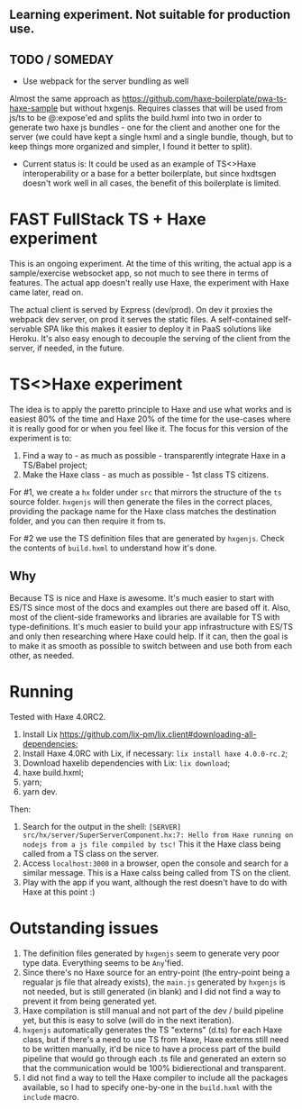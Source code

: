 ## Learning experiment. Not suitable for production use.

## TODO / SOMEDAY

* Use webpack for the server bundling as well

Almost the same approach as https://github.com/haxe-boilerplate/pwa-ts-haxe-sample but without hxgenjs. Requires classes that will be used from js/ts
to be @:expose'ed and splits the build.hxml into two in order to generate two haxe js bundles - one for the client and another one for the server (we could
have kept a single hxml and a single bundle, though, but to keep things more organized and simpler, I found it better to split).

* Current status is: It could be used as an example of TS<>Haxe interoperability or a base for a better boilerplate, but since hxdtsgen doesn't
work well in all cases, the benefit of this boilerplate is limited.


# FAST FullStack TS + Haxe experiment

This is an ongoing experiment. At the time of this writing, the actual app is a sample/exercise websocket app, so not much to see there in
terms of features. The actual app doesn't really use Haxe, the experiment with Haxe came later, read on.

The actual client is served by Express (dev/prod). On dev it proxies the webpack dev server, on prod it serves the
static files. A self-contained self-servable SPA like this makes it easier to deploy it in PaaS solutions like Heroku. It's also easy enough
to decouple the serving of the client from the server, if needed, in the future.

# TS<>Haxe experiment

The idea is to apply the paretto principle to Haxe and use what works and is easiest 80% of the time and Haxe 20% of the time for the use-cases
where it is really good for or when you feel like it. The focus for this version of the experiment is to:

1) Find a way to - as much as possible - transparently integrate Haxe in a TS/Babel project;
2) Make the Haxe class - as much as possible - 1st class TS citizens.

For #1, we create a `hx` folder under `src` that mirrors the structure of the `ts` source folder. `hxgenjs` will then generate the files in the
correct places, providing the package name for the Haxe class matches the destination folder, and you can then require it from ts. 

For #2 we use the TS definition files that are generated by `hxgenjs`. Check the contents of `build.hxml` to understand how it's done.

## Why
Because TS is nice and Haxe is awesome. It's much easier to start with ES/TS since most of the docs and examples out there are based off it. 
Also, most of the client-side frameworks and libraries are available for TS with type-definitions. It's much easier to build your app infrastructure
with ES/TS and only then researching where Haxe could help. If it can, then the goal is to make it as smooth as possible to switch between and use both
from each other, as needed.

# Running

Tested with Haxe 4.0RC2.

1) Install Lix https://github.com/lix-pm/lix.client#downloading-all-dependencies;
1) Install Haxe 4.0RC with Lix, if necessary: `lix install haxe 4.0.0-rc.2`;
2) Download haxelib dependencies with Lix: `lix download`;
1) haxe build.hxml;
2) yarn;
3) yarn dev.

Then:
1) Search for the output in the shell: `[SERVER] src/hx/server/SuperServerComponent.hx:7: Hello from Haxe running on nodejs from a js file compiled by tsc!`
This it the Haxe class being called from a TS class on the server.
2) Access `localhost:3000` in a browser, open the console and search for a similar message. This is a Haxe calss being called from TS on the client.
3) Play with the app if you want, although the rest doesn't have to do with Haxe at this point :)


# Outstanding issues

1) The definition files generated by `hxgenjs` seem to generate very poor type data. Everything seems to be `Any`'fied. 
2) Since there's no Haxe source for an entry-point (the entry-point being a regualar js file that already exists), the `main.js`
generated by `hxgenjs` is not needed, but is still generated (in blank) and I did not find a way to prevent it from being generated yet.
3) Haxe compilation is still manual and not part of the dev / build pipeline yet, but this is easy to solve (will do in the next iteration).
4) `hxgenjs` automatically generates the TS "externs" (d.ts) for each Haxe class, but if there's a need to use TS from Haxe, Haxe externs still
need to be written manually, it'd be nice to have a process part of the build pipeline that would go through each .ts file and generated an extern so
that the communication would be 100% bidierectional and transparent.
5) I did not find a way to tell the Haxe compiler to include all the packages available, so I had to specify one-by-one in the `build.hxml` with the `include` macro.
